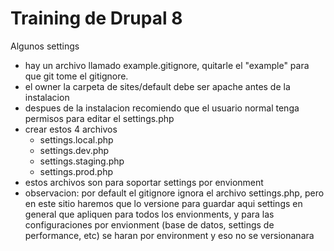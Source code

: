 # Training de Drupal 8

Algunos settings

* hay un archivo llamado example.gitignore, quitarle el "example" para que git tome el gitignore.
* el owner la carpeta de sites/default debe ser apache antes de la instalacion
* despues de la instalacion recomiendo que el usuario normal tenga permisos para editar el settings.php
* crear estos 4 archivos
  * settings.local.php
  * settings.dev.php
  * settings.staging.php
  * settings.prod.php
* estos archivos son para soportar settings por envionment
* observacion: por default el gitignore ignora el archivo settings.php, pero en este sitio haremos que lo versione para guardar aqui settings en general
que apliquen para todos los envionments, y para las configuraciones por envionment (base de datos, settings de performance, etc) se haran por environment y eso no se versionanara
